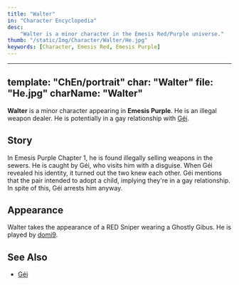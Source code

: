 ```yaml
---
title: "Walter"
in: "Character Encyclopedia"
desc:
    "Walter is a minor character in the Emesis Red/Purple universe."
thumb: "/static/Img/Character/Walter/He.jpg"
keywords: [Character, Emesis Red, Emesis Purple]
---
```


---
template: "ChEn/portrait"
char: "Walter"
file: "He.jpg"
charName: "Walter"
---

**Walter** is a minor character appearing in **Emesis Purple**. He is an illegal
weapon dealer. He is potentially in a gay relationship with [Géi].

## Story

In Emesis Purple Chapter 1, he is found illegally selling weapons in the sewers.
He is caught by Géi, who visits him with a disguise. When Géi revealed his
identity, it turned out the two knew each other. Géi mentions that the pair
intended to adopt a child, implying they're in a gay relationship. In spite of
this, Géi arrests him anyway.

## Appearance

Walter takes the appearance of a RED Sniper wearing a Ghostly Gibus. He is
played by [domi9].

## See Also

* [Géi]

[Géi]: /characters/Gei
[domi9]: https://www.youtube.com/@domer_9
